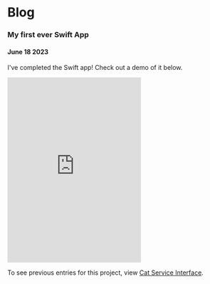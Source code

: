 # Blog

### My first ever Swift App
#### June 18 2023

I've completed the Swift app! Check out a demo of it below.

<iframe class="wrapper video" height="415" src="https://www.youtube.com/embed/zJSYj9NrGD4" title="YouTube video player" frameborder="0" allow="accelerometer; autoplay; clipboard-write; encrypted-media; gyroscope; picture-in-picture; web-share" allowfullscreen></iframe>
<br/>

To see previous entries for this project, view <a href="{{site.url}}/blog/catserviceinterface.html">Cat Service Interface</a>.
